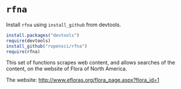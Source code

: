 # `rfna`

Install `rfna` using `install_github` from devtools.

```R
install.packages("devtools")
require(devtools)
install_github("ropensci/rfna")
require(rfna)
```

This set of functions scrapes web content, and allows searches of the content, on the website of Flora of North America.

The website: http://www.efloras.org/flora_page.aspx?flora_id=1